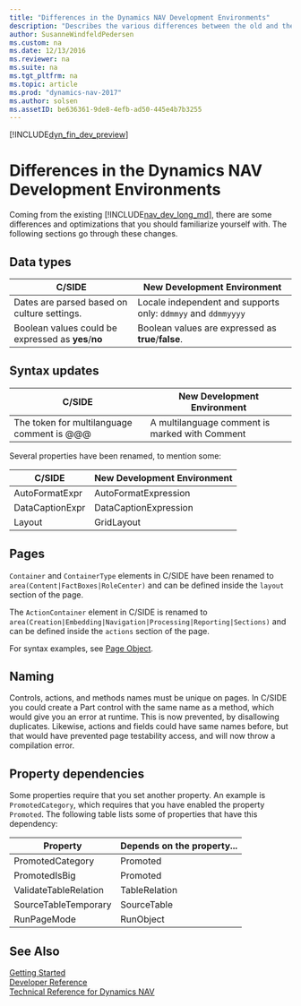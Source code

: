 ```yaml
---
title: "Differences in the Dynamics NAV Development Environments"
description: "Describes the various differences between the old and the new development environment"
author: SusanneWindfeldPedersen
ms.custom: na
ms.date: 12/13/2016
ms.reviewer: na
ms.suite: na
ms.tgt_pltfrm: na
ms.topic: article
ms.prod: "dynamics-nav-2017"
ms.author: solsen
ms.assetID: be636361-9de8-4efb-ad50-445e4b7b3255
---
```


[!INCLUDE[dyn_fin_dev_preview](../dynamics-nav/includes/newdev_dev_preview.md)]

# Differences in the Dynamics NAV Development Environments
Coming from the existing [!INCLUDE[nav_dev_long_md](includes/nav_dev_long_md.md)], there are some differences and optimizations that you should familiarize yourself with. The following sections go through these changes.  

## Data types
|C/SIDE|New Development Environment|
|------|---------------------------|
|Dates are parsed based on culture settings.| Locale independent and supports only: ```ddmmyy``` and ```ddmmyyyy```|
|Boolean values could be expressed as **yes**/**no**| Boolean values are expressed as **true**/**false**.|

## Syntax updates
|C/SIDE|New Development Environment|
|------|---------------------------|
|The token for multilanguage comment is @@@|A multilanguage comment is marked with Comment|

Several properties have been renamed, to mention some:

|C/SIDE|New Development Environment|
|------|---------------------------|
|AutoFormatExpr|AutoFormatExpression|
|DataCaptionExpr|DataCaptionExpression|
|Layout|GridLayout|

## Pages
```Container``` and ```ContainerType``` elements in C/SIDE have been renamed to ```area(Content|FactBoxes|RoleCenter)``` and can be defined inside the ```layout``` section of the page.

The ```ActionContainer``` element in C/SIDE is renamed to ```area(Creation|Embedding|Navigation|Processing|Reporting|Sections)``` and can be defined inside the ```actions``` section of the page.

For syntax examples, see [Page Object](newdev-page-object.md).

## Naming
Controls, actions, and methods names must be unique on pages. In C/SIDE you could create a Part control with the same name as a method, which would give you an error at runtime. This is now prevented, by disallowing duplicates. Likewise, actions and fields could have same names before, but that would have prevented page testability access, and will now throw a compilation error.

## Property dependencies
Some properties require that you set another property. An example is ```PromotedCategory```, which requires that you have enabled the property ```Promoted```. The following table lists some of properties that have this dependency:

|Property|Depends on the property...|
|--------|-------------|
|PromotedCategory|Promoted|
|PromotedIsBig|Promoted|
|ValidateTableRelation|TableRelation|
|SourceTableTemporary|SourceTable|
|RunPageMode|RunObject| 

## See Also
[Getting Started](newdev-get-started.md)    
[Developer Reference](newdev-reference-overview.md)  
[Technical Reference for Dynamics NAV](technical-reference.md)
